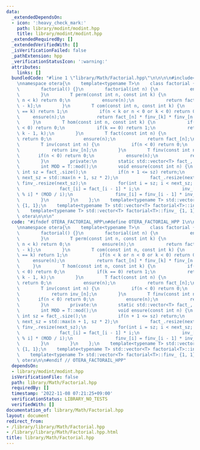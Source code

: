 ```yaml
---
data:
  _extendedDependsOn:
  - icon: ':heavy_check_mark:'
    path: library/modint/modint.hpp
    title: library/modint/modint.hpp
  _extendedRequiredBy: []
  _extendedVerifiedWith: []
  _isVerificationFailed: false
  _pathExtension: hpp
  _verificationStatusIcon: ':warning:'
  attributes:
    links: []
  bundledCode: "#line 1 \"library/Math/Factorial.hpp\"\n\n\n\n#include<library/modint/modint.hpp>\n\
    \nnamespace otera{\n    template<typename T>\n    class factorial {\n        public:\n\
    \        factorial() {}\n        factorial(int n) {\n            ensure(n);\n\
    \        }\n        T perm(const int n, const int k) {\n            if(k < 0 or\
    \ n < k) return 0;\n            ensure(n);\n            return fact_[n] * finv_[n\
    \ - k];\n        }\n        T com(const int n, const int k) {\n            if(n\
    \ == k) return 1;\n            if(n < k or n < 0 or k < 0) return 0;\n       \
    \     ensure(n);\n            return fact_[n] * finv_[k] * finv_[n - k];\n   \
    \     }\n        T hom(const int n, const int k) {\n            if(n < 0 or k\
    \ < 0) return 0;\n            if(k == 0) return 1;\n            return com(n +\
    \ k - 1, k);\n        }\n        T fact(const int n) {\n            if(n < 0)\
    \ return 0;\n            ensure(n);\n            return fact_[n];\n        }\n\
    \        T inv(const int n) {\n            if(n < 0) return 0;\n            ensure(n);\n\
    \            return inv_[n];\n        }\n        T finv(const int n) {\n     \
    \       if(n < 0) return 0;\n            ensure(n);\n            return finv_[n];\n\
    \        }\n        private:\n        static std::vector<T> fact_, inv_, finv_;\n\
    \        int MOD = T::mod();\n        void ensure(const int n) {\n           \
    \ int sz = fact_.size();\n            if(n + 1 <= sz) return;\n            int\
    \ next_sz = std::max(n + 1, sz * 2);\n            fact_.resize(next_sz), inv_.resize(next_sz),\
    \ finv_.resize(next_sz);\n            for(int i = sz; i < next_sz; ++ i) {\n \
    \               fact_[i] = fact_[i - 1] * i;\n                inv_[i] = -inv_[MOD\
    \ % i] * (MOD / i);\n                finv_[i] = finv_[i - 1] * inv_[i];\n    \
    \        }\n        }\n    };\n    template<typename T> std::vector<T> factorial<T>::fact_\
    \ {1, 1};\n    template<typename T> std::vector<T> factorial<T>::inv_ {1, 1};\n\
    \    template<typename T> std::vector<T> factorial<T>::finv_ {1, 1};\n} // namespace\
    \ otera\n\n\n"
  code: "#ifndef OTERA_FACTORIAL_HPP\n#define OTERA_FACTORIAL_HPP 1\n\n#include<library/modint/modint.hpp>\n\
    \nnamespace otera{\n    template<typename T>\n    class factorial {\n        public:\n\
    \        factorial() {}\n        factorial(int n) {\n            ensure(n);\n\
    \        }\n        T perm(const int n, const int k) {\n            if(k < 0 or\
    \ n < k) return 0;\n            ensure(n);\n            return fact_[n] * finv_[n\
    \ - k];\n        }\n        T com(const int n, const int k) {\n            if(n\
    \ == k) return 1;\n            if(n < k or n < 0 or k < 0) return 0;\n       \
    \     ensure(n);\n            return fact_[n] * finv_[k] * finv_[n - k];\n   \
    \     }\n        T hom(const int n, const int k) {\n            if(n < 0 or k\
    \ < 0) return 0;\n            if(k == 0) return 1;\n            return com(n +\
    \ k - 1, k);\n        }\n        T fact(const int n) {\n            if(n < 0)\
    \ return 0;\n            ensure(n);\n            return fact_[n];\n        }\n\
    \        T inv(const int n) {\n            if(n < 0) return 0;\n            ensure(n);\n\
    \            return inv_[n];\n        }\n        T finv(const int n) {\n     \
    \       if(n < 0) return 0;\n            ensure(n);\n            return finv_[n];\n\
    \        }\n        private:\n        static std::vector<T> fact_, inv_, finv_;\n\
    \        int MOD = T::mod();\n        void ensure(const int n) {\n           \
    \ int sz = fact_.size();\n            if(n + 1 <= sz) return;\n            int\
    \ next_sz = std::max(n + 1, sz * 2);\n            fact_.resize(next_sz), inv_.resize(next_sz),\
    \ finv_.resize(next_sz);\n            for(int i = sz; i < next_sz; ++ i) {\n \
    \               fact_[i] = fact_[i - 1] * i;\n                inv_[i] = -inv_[MOD\
    \ % i] * (MOD / i);\n                finv_[i] = finv_[i - 1] * inv_[i];\n    \
    \        }\n        }\n    };\n    template<typename T> std::vector<T> factorial<T>::fact_\
    \ {1, 1};\n    template<typename T> std::vector<T> factorial<T>::inv_ {1, 1};\n\
    \    template<typename T> std::vector<T> factorial<T>::finv_ {1, 1};\n} // namespace\
    \ otera\n\n#endif // OTERA_FACTORAIL_HPP"
  dependsOn:
  - library/modint/modint.hpp
  isVerificationFile: false
  path: library/Math/Factorial.hpp
  requiredBy: []
  timestamp: '2022-11-08 07:21:25+09:00'
  verificationStatus: LIBRARY_NO_TESTS
  verifiedWith: []
documentation_of: library/Math/Factorial.hpp
layout: document
redirect_from:
- /library/library/Math/Factorial.hpp
- /library/library/Math/Factorial.hpp.html
title: library/Math/Factorial.hpp
---
```

